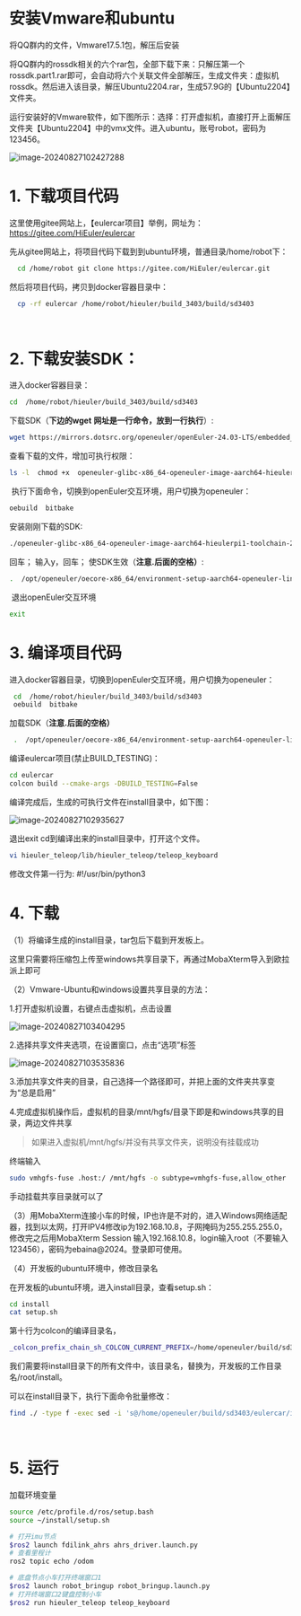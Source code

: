 #  安装Vmware和ubuntu 

将QQ群内的文件，Vmware17.5.1包，解压后安装

将QQ群内的rossdk相关的六个rar包，全部下载下来：只解压第一个rossdk.part1.rar即可，会自动将六个关联文件全部解压，生成文件夹：虚拟机rossdk。然后进入该目录，解压Ubuntu2204.rar，生成57.9G的【Ubuntu2204】文件夹。

 

运行安装好的Vmware软件，如下图所示：选择：打开虚拟机，直接打开上面解压文件夹【Ubuntu2204】中的vmx文件。进入ubuntu，账号robot，密码为123456。                              

![image-20240827102427288](./images/image-20240827102427288.png)

# 1.  下载项目代码

这里使用gitee网站上，【eulercar项目】举例，网址为：https://gitee.com/HiEuler/eulercar

  先从gitee网站上，将项目代码下载到到ubuntu环境，普通目录/home/robot下：

```sh
  cd /home/robot git clone https://gitee.com/HiEuler/eulercar.git     
```

然后将项目代码，拷贝到docker容器目录中：

```sh
  cp -rf eulercar /home/robot/hieuler/build_3403/build/sd3403  

 
```

 

# 2. 下载安装SDK：

  进入docker容器目录：  

```sh
cd  /home/robot/hieuler/build_3403/build/sd3403  
```

  下载SDK（**下边的wget** **网址是一行命令，放到一行执行**）: 

```sh
wget https://mirrors.dotsrc.org/openeuler/openEuler-24.03-LTS/embedded_img/aarch64/hieulerpi1-ros/openeuler-glibc-x86_64-openeuler-image-aarch64-hieulerpi1-toolchain-24.03-LTS.sh
```

   查看下载的文件，增加可执行权限： 

```sh
ls -l  chmod +x  openeuler-glibc-x86_64-openeuler-image-aarch64-hieulerpi1-toolchain-24.03-LTS.sh 
```

​    执行下面命令，切换到openEuler交互环境，用户切换为openeuler：

```sh
oebuild  bitbake    
```

 安装刚刚下载的SDK:  

```sh
./openeuler-glibc-x86_64-openeuler-image-aarch64-hieulerpi1-toolchain-24.03-LTS.sh
```

  回车；  输入y，回车；     使SDK生效（**注意.后面的空格）**:  

```sh
.  /opt/openeuler/oecore-x86_64/environment-setup-aarch64-openeuler-linux
```

​     退出openEuler交互环境                            

```sh
exit  
```

 

 

# 3. 编译项目代码

  进入docker容器目录，切换到openEuler交互环境，用户切换为openeuler： 

```sh
 cd  /home/robot/hieuler/build_3403/build/sd3403
 oebuild  bitbake
```

加载SDK（**注意.后面的空格）** 

```sh
 .  /opt/openeuler/oecore-x86_64/environment-setup-aarch64-openeuler-linux 
```

   编译eulercar项目(禁止BUILD_TESTING)：  

```sh
cd eulercar
colcon build --cmake-args -DBUILD_TESTING=False
```

   编译完成后，生成的可执行文件在install目录中，如下图：

![image-20240827102935627](./images/image-20240827102935627.png)       

退出exit     cd到编译出来的install目录中，打开这个文件。  

```sh
vi hieuler_teleop/lib/hieuler_teleop/teleop_keyboard
```

  修改文件第一行为:  #!/usr/bin/python3  

 

 

# 4. 下载

（1）将编译生成的install目录，tar包后下载到开发板上。

 这里只需要将压缩包上传至windows共享目录下，再通过MobaXterm导入到欧拉派上即可

（2）Vmware-Ubuntu和windows设置共享目录的方法：

1.打开虚拟机设置，右键点击虚拟机，点击设置

![image-20240827103404295](./images/image-20240827103404295.png)

2.选择共享文件夹选项，在设置窗口，点击“选项”标签

![image-20240827103535836](./images/image-20240827103535836.png)

3.添加共享文件夹的目录，自己选择一个路径即可，并把上面的文件夹共享变为“总是启用”

4.完成虚拟机操作后，虚拟机的目录/mnt/hgfs/目录下即是和windows共享的目录，两边文件共享

> 如果进入虚拟机/mnt/hgfs/并没有共享文件夹，说明没有挂载成功

终端输入

```sh
sudo vmhgfs-fuse .host:/ /mnt/hgfs -o subtype=vmhgfs-fuse,allow_other
```

手动挂载共享目录就可以了



（3）用MobaXterm连接小车的时候，IP也许是不对的，进入Windows网络适配器，找到以太网，打开IPV4修改ip为192.168.10.8，子网掩码为255.255.255.0，修改完之后用MobaXterm Session 输入192.168.10.8，login输入root（不要输入123456），密码为ebaina@2024。登录即可使用。

 

（4）开发板的ubuntu环境中，修改目录名

 

在开发板的ubuntu环境，进入install目录，查看setup.sh：

```sh
cd install
cat setup.sh
```

第十行为colcon的编译目录名，

```sh
_colcon_prefix_chain_sh_COLCON_CURRENT_PREFIX=/home/openeuler/build/sd3403/eulercar/install
```

我们需要将install目录下的所有文件中，该目录名，替换为，开发板的工作目录名/root/install。

可以在install目录下，执行下面命令批量修改：

```sh
find ./ -type f -exec sed -i 's@/home/openeuler/build/sd3403/eulercar/install@/root/install@g' {} +

 
```

 

# 5.  运行

 

加载环境变量

```sh
source /etc/profile.d/ros/setup.bash
source ~/install/setup.sh

# 打开imu节点
$ros2 launch fdilink_ahrs ahrs_driver.launch.py
# 查看里程计
ros2 topic echo /odom

# 底盘节点小车打开终端窗口1
$ros2 launch robot_bringup robot_bringup.launch.py
# 打开终端窗口2键盘控制小车
$ros2 run hieuler_teleop teleop_keyboard
```

